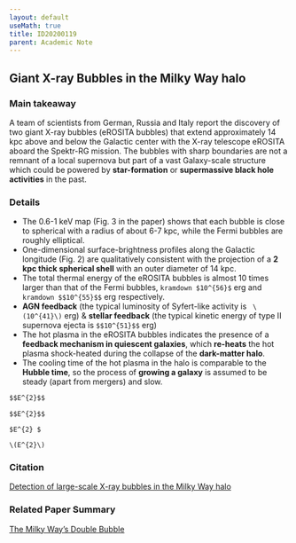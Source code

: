 ```yaml
---
layout: default
useMath: true
title: ID20200119
parent: Academic Note
---
```

  
## Giant X-ray Bubbles in the Milky Way halo

### Main takeaway

A team of scientists from German, Russia and Italy report the discovery of two giant X-ray bubbles (eROSITA bubbles) that extend approximately 14 kpc above and below the Galactic center with the X-ray telescope eROSITA aboard the Spektr-RG mission. The bubbles with sharp boundaries are not a remnant of a local supernova but part of a vast Galaxy-scale structure which could be powered by **star-formation** or **supermassive black hole activities** in the past. 

### Details

* The 0.6-1 keV map (Fig. 3 in the paper) shows that each bubble is close to spherical with a radius of about 6-7 kpc, while the Fermi bubbles are roughly elliptical.
* One-dimensional surface-brightness profiles along the Galactic longitude (Fig. 2) are qualitatively consistent with the projection of a **2 kpc thick spherical shell** with an outer diameter of 14 kpc.
* The total thermal energy of the eROSITA bubbles is almost 10 times larger than that of the Fermi bubbles, ```kramdown $10^{56}$``` erg and ```kramdown $$10^{55}$$``` erg respectively.
* **AGN feedback** (the typical luminosity of Syfert-like activity is ``` \(10^{41}\)``` erg) & **stellar feedback** (the typical kinetic energy of type II supernova ejecta is ```$$10^{51}$$``` erg)
* The hot plasma in the eROSITA bubbles indicates the presence of a **feedback mechanism in quiescent galaxies**, which **re-heats** the hot plasma shock-heated during the collapse of the **dark-matter halo**. 
* The cooling time of the hot plasma in the halo is comparable to the **Hubble time**, so the process of **growing a galaxy** is assumed to be steady (apart from mergers) and slow.

```markdown
$$E^{2}$$
```
```kramdown
$$E^{2}$$
```
```kramdown
$E^{2} $
```
```kramdown
\(E^{2}\)
```

### Citation

[Detection of large-scale X-ray bubbles in the Milky Way halo](https://arxiv.org/pdf/2012.05840.pdf)

### Related Paper Summary

[The Milky Way’s Double Bubble](https://astrobites.org/2020/12/19/xray-fermi-bubbles/)

